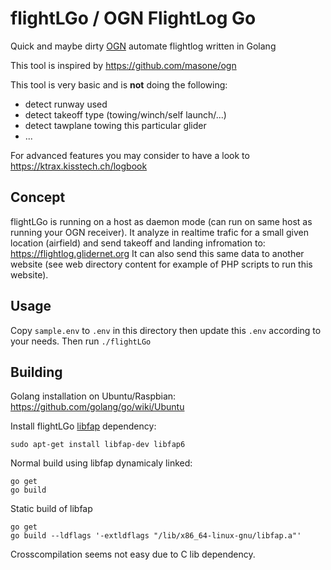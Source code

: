 # flightLGo / OGN FlightLog Go
Quick and maybe dirty [OGN](https://glidernet.org) automate flightlog written in Golang

This tool is inspired by https://github.com/masone/ogn

This tool is very basic and is **not** doing the following:
- detect runway used
- detect takeoff type (towing/winch/self launch/...)
- detect tawplane towing this particular glider
- ...

For advanced features you may consider to have a look to https://ktrax.kisstech.ch/logbook

## Concept
flightLGo is running on a host as daemon mode (can run on same host as running your OGN receiver).
It analyze in realtime trafic for a small given location (airfield) and send takeoff and landing infromation to: https://flightlog.glidernet.org
It can also send this same data to another website (see web directory content for example of PHP scripts to run this website).

## Usage
Copy `sample.env` to `.env` in this directory then update this `.env` according to your needs.
Then run `./flightLGo`

## Building
Golang installation on Ubuntu/Raspbian:
https://github.com/golang/go/wiki/Ubuntu

Install flightLGo [libfap](http://www.pakettiradio.net/libfap/) dependency:
```
sudo apt-get install libfap-dev libfap6
```

Normal build using libfap dynamicaly linked:
```
go get
go build
```

Static build of libfap
```
go get
go build --ldflags '-extldflags "/lib/x86_64-linux-gnu/libfap.a"'                                                                                                  
```

Crosscompilation seems not easy due to C lib dependency.
